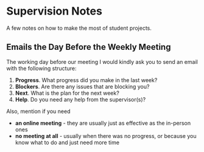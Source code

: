 

# Supervision Notes

A few notes on how to make the most of student projects.

## Emails the Day Before the Weekly Meeting

The working day before our meeting I would kindly ask you to send an email with the following structure: 
1. **Progress**. What progress did you make in the last week?
2. **Blockers**. Are there any issues that are blocking you?
3. **Next**. What is the plan for the next week?
4. **Help**. Do you need any help from the supervisor(s)? 

Also, mention if you need
- **an online meeting** - they are usually just as effective as the in-person ones
- **no meeting at all** - usually when there was no progress, or because you know what to do and just need more time






